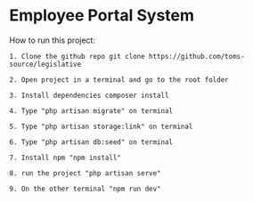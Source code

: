 <h1>Employee Portal System</h1>

How to run this project:

    1. Clone the github repo git clone https://github.com/toms-source/legislative

    2. Open project in a terminal and go to the root folder

    3. Install dependencies composer install

    4. Type "php artisan migrate" on terminal

    5. Type "php artisan storage:link" on terminal

    6. Type "php artisan db:seed" on terminal

    7. Install npm "npm install"

    8. run the project "php artisan serve"

    9. On the other terminal "npm run dev"